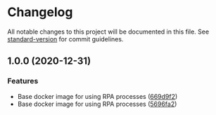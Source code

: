 # Changelog

All notable changes to this project will be documented in this file. See [standard-version](https://github.com/conventional-changelog/standard-version) for commit guidelines.

## 1.0.0 (2020-12-31)


### Features

* Base docker image for using RPA processes ([669d9f2](https://github.com/Delpinos/docker-ubuntu-rpa/commit/669d9f2497e2d366385a912affc80a609cb97790))
* Base docker image for using RPA processes ([5696fa2](https://github.com/Delpinos/docker-ubuntu-rpa/commit/5696fa2704ce8e8c4c2395cf09339cc337d6ef2d))
